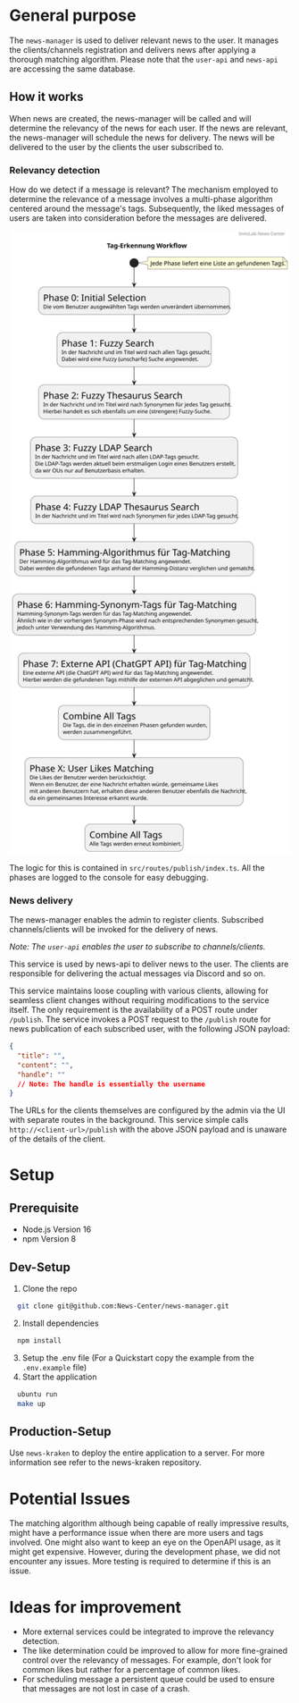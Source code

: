 # General purpose

The `news-manager` is used to deliver relevant news to the user. It manages the clients/channels registration and
delivers
news
after applying a thorough matching algorithm. Please note that the `user-api` and `news-api` are accessing the same
database.

## How it works

When news are created, the news-manager will be called and will determine the relevancy of the news for each user.
If the news are relevant, the news-manager will schedule the news for delivery. The news will be delivered to the user
by the clients the user subscribed to.

### Relevancy detection

How do we detect if a message is relevant?
The mechanism employed to determine the relevance of a message involves a multi-phase algorithm centered around the
message's tags. Subsequently, the liked messages of users are taken into consideration before the messages are
delivered.

<p align="center">
<img src="./tagrecognition-Tag_Erkennung_Workflow.svg" width="700">
</p>

The logic for this is contained in `src/routes/publish/index.ts`. All the phases are logged to the console for easy
debugging.

### News delivery

The news-manager enables the admin to register clients. Subscribed channels/clients will be
invoked
for the delivery of news. 

_Note: The `user-api` enables the user to subscribe to channels/clients._

This service is used by news-api to deliver news to the user. The clients are responsible for
delivering
the actual messages via Discord and so on.

This service maintains loose coupling with various clients, allowing for
seamless
client changes without requiring
modifications to the service itself. The only requirement is the availability of a POST route under `/publish`. The
service invokes a POST request to the `/publish` route for news publication of each subscribed user, with the following
JSON payload:

```json
{
  "title": "",
  "content": "",
  "handle": ""
  // Note: The handle is essentially the username
}
```

The URLs for the clients themselves are configured by the admin via the UI with separate routes in the background. This
service simple
calls `http://<client-url>/publish` with the above JSON
payload and is unaware of the details of the client.

# Setup

## Prerequisite

- Node.js Version 16
- npm Version 8

## Dev-Setup

1. Clone the repo

```bash
  git clone git@github.com:News-Center/news-manager.git
```

2. Install dependencies

```bash
  npm install
```

3. Setup the .env file (For a Quickstart copy the example from the `.env.example` file)
4. Start the application

```bash
  ubuntu run
  make up
```

## Production-Setup

Use `news-kraken` to deploy the entire application to a server. For more information see refer to the news-kraken
repository.

# Potential Issues

The matching algorithm although being capable of really impressive results, might have a performance issue when there
are
more users and tags involved. One might also want to keep an eye on the OpenAPI usage, as it might get expensive.
However, during the development phase, we did not encounter any issues. More testing is required to determine if this is
an issue.

# Ideas for improvement

* More external services could be integrated to improve the relevancy detection.
* The like determination could be improved to allow for more fine-grained control over the relevancy of messages. For
  example,
  don't look for common likes but rather for a percentage of common likes.
* For scheduling message a persistent queue could be used to ensure that messages are not lost in case of a crash.